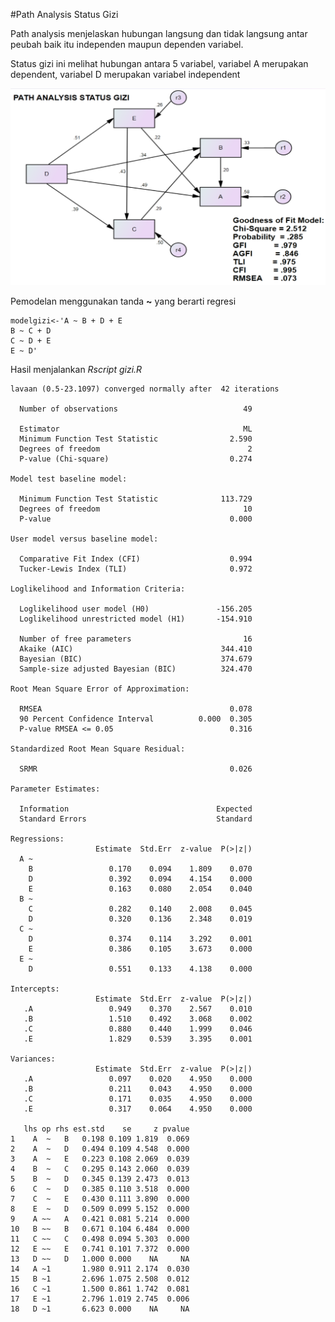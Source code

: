 
#Path Analysis Status Gizi

Path analysis menjelaskan hubungan langsung dan tidak langsung antar peubah baik itu independen maupun dependen variabel. 

Status gizi ini melihat hubungan antara 5 variabel, variabel A merupakan dependent, variabel D merupakan variabel independent

![Diagram hubungan antar variable](PATH_Gizi.png)

Pemodelan menggunakan tanda **~** yang berarti regresi

    modelgizi<-'A ~ B + D + E
    B ~ C + D
    C ~ D + E
    E ~ D'

Hasil menjalankan *Rscript gizi.R*

    lavaan (0.5-23.1097) converged normally after  42 iterations
    
      Number of observations                            49
    
      Estimator                                         ML
      Minimum Function Test Statistic                2.590
      Degrees of freedom                                 2
      P-value (Chi-square)                           0.274
    
    Model test baseline model:
    
      Minimum Function Test Statistic              113.729
      Degrees of freedom                                10
      P-value                                        0.000
    
    User model versus baseline model:
    
      Comparative Fit Index (CFI)                    0.994
      Tucker-Lewis Index (TLI)                       0.972
    
    Loglikelihood and Information Criteria:
    
      Loglikelihood user model (H0)               -156.205
      Loglikelihood unrestricted model (H1)       -154.910
    
      Number of free parameters                         16
      Akaike (AIC)                                 344.410
      Bayesian (BIC)                               374.679
      Sample-size adjusted Bayesian (BIC)          324.470
    
    Root Mean Square Error of Approximation:
    
      RMSEA                                          0.078
      90 Percent Confidence Interval          0.000  0.305
      P-value RMSEA <= 0.05                          0.316
    
    Standardized Root Mean Square Residual:
    
      SRMR                                           0.026
    
    Parameter Estimates:
    
      Information                                 Expected
      Standard Errors                             Standard
    
    Regressions:
                       Estimate  Std.Err  z-value  P(>|z|)
      A ~                                                 
        B                 0.170    0.094    1.809    0.070
        D                 0.392    0.094    4.154    0.000
        E                 0.163    0.080    2.054    0.040
      B ~                                                 
        C                 0.282    0.140    2.008    0.045
        D                 0.320    0.136    2.348    0.019
      C ~                                                 
        D                 0.374    0.114    3.292    0.001
        E                 0.386    0.105    3.673    0.000
      E ~                                                 
        D                 0.551    0.133    4.138    0.000
    
    Intercepts:
                       Estimate  Std.Err  z-value  P(>|z|)
       .A                 0.949    0.370    2.567    0.010
       .B                 1.510    0.492    3.068    0.002
       .C                 0.880    0.440    1.999    0.046
       .E                 1.829    0.539    3.395    0.001
    
    Variances:
                       Estimate  Std.Err  z-value  P(>|z|)
       .A                 0.097    0.020    4.950    0.000
       .B                 0.211    0.043    4.950    0.000
       .C                 0.171    0.035    4.950    0.000
       .E                 0.317    0.064    4.950    0.000
    
       lhs op rhs est.std    se     z pvalue
    1    A  ~   B   0.198 0.109 1.819  0.069
    2    A  ~   D   0.494 0.109 4.548  0.000
    3    A  ~   E   0.223 0.108 2.069  0.039
    4    B  ~   C   0.295 0.143 2.060  0.039
    5    B  ~   D   0.345 0.139 2.473  0.013
    6    C  ~   D   0.385 0.110 3.518  0.000
    7    C  ~   E   0.430 0.111 3.890  0.000
    8    E  ~   D   0.509 0.099 5.152  0.000
    9    A ~~   A   0.421 0.081 5.214  0.000
    10   B ~~   B   0.671 0.104 6.484  0.000
    11   C ~~   C   0.498 0.094 5.303  0.000
    12   E ~~   E   0.741 0.101 7.372  0.000
    13   D ~~   D   1.000 0.000    NA     NA
    14   A ~1       1.980 0.911 2.174  0.030
    15   B ~1       2.696 1.075 2.508  0.012
    16   C ~1       1.500 0.861 1.742  0.081
    17   E ~1       2.796 1.019 2.745  0.006
    18   D ~1       6.623 0.000    NA     NA

